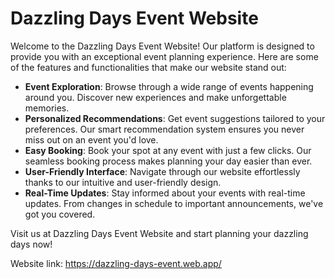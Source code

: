 # Dazzling Days Event Website



Welcome to the Dazzling Days Event Website! Our platform is designed to provide you with an exceptional event planning experience. Here are some of the features and functionalities that make our website stand out:

- **Event Exploration**: Browse through a wide range of events happening around you. Discover new experiences and make unforgettable memories.
- **Personalized Recommendations**: Get event suggestions tailored to your preferences. Our smart recommendation system ensures you never miss out on an event you'd love.
- **Easy Booking**: Book your spot at any event with just a few clicks. Our seamless booking process makes planning your day easier than ever.
- **User-Friendly Interface**: Navigate through our website effortlessly thanks to our intuitive and user-friendly design.
- **Real-Time Updates**: Stay informed about your events with real-time updates. From changes in schedule to important announcements, we've got you covered.

Visit us at Dazzling Days Event Website and start planning your dazzling days now!

Website link: https://dazzling-days-event.web.app/
